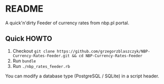 # README 

A quick'n'dirty Feeder of currency rates from nbp.pl portal.

## Quick HOWTO

1. Checkout ```git clone https://github.com/grzegorzblaszczyk/NBP-Currency-Rates-Feeder.git && cd NBP-Currency-Rates-Feeder```
2. Run ```bundle```
3. Run ```./nbp_rates_feeder.rb```

You can modify a database type (PostgreSQL / SQLite) in a script header.


